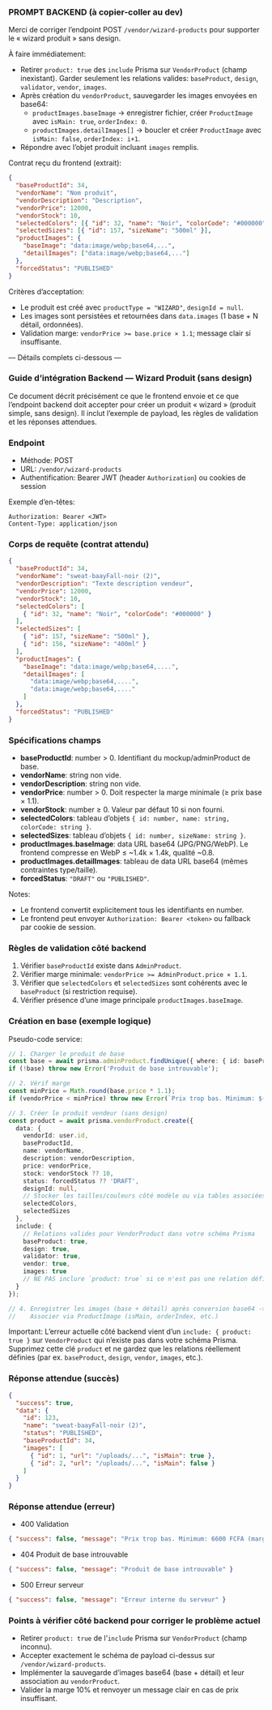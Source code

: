 ### PROMPT BACKEND (à copier-coller au dev)

Merci de corriger l’endpoint POST `/vendor/wizard-products` pour supporter le « wizard produit » sans design.

À faire immédiatement:
- Retirer `product: true` des `include` Prisma sur `VendorProduct` (champ inexistant). Garder seulement les relations valides: `baseProduct`, `design`, `validator`, `vendor`, `images`.
- Après création du `vendorProduct`, sauvegarder les images envoyées en base64:
  - `productImages.baseImage` → enregistrer fichier, créer `ProductImage` avec `isMain: true`, `orderIndex: 0`.
  - `productImages.detailImages[]` → boucler et créer `ProductImage` avec `isMain: false`, `orderIndex: i+1`.
- Répondre avec l’objet produit incluant `images` remplis.

Contrat reçu du frontend (extrait):
```json
{
  "baseProductId": 34,
  "vendorName": "Nom produit",
  "vendorDescription": "Description",
  "vendorPrice": 12000,
  "vendorStock": 10,
  "selectedColors": [{ "id": 32, "name": "Noir", "colorCode": "#000000" }],
  "selectedSizes": [{ "id": 157, "sizeName": "500ml" }],
  "productImages": {
    "baseImage": "data:image/webp;base64,...",
    "detailImages": ["data:image/webp;base64,..."]
  },
  "forcedStatus": "PUBLISHED"
}
```

Critères d’acceptation:
- Le produit est créé avec `productType = "WIZARD"`, `designId = null`.
- Les images sont persistées et retournées dans `data.images` (1 base + N détail, ordonnées).
- Validation marge: `vendorPrice >= base.price × 1.1`; message clair si insuffisante.

— Détails complets ci-dessous —

### Guide d’intégration Backend — Wizard Produit (sans design)

Ce document décrit précisément ce que le frontend envoie et ce que l’endpoint backend doit accepter pour créer un produit « wizard » (produit simple, sans design). Il inclut l’exemple de payload, les règles de validation et les réponses attendues.

### Endpoint

- Méthode: POST
- URL: `/vendor/wizard-products`
- Authentification: Bearer JWT (header `Authorization`) ou cookies de session

Exemple d’en-têtes:
```http
Authorization: Bearer <JWT>
Content-Type: application/json
```

### Corps de requête (contrat attendu)

```json
{
  "baseProductId": 34,
  "vendorName": "sweat-baayFall-noir (2)",
  "vendorDescription": "Texte description vendeur",
  "vendorPrice": 12000,
  "vendorStock": 10,
  "selectedColors": [
    { "id": 32, "name": "Noir", "colorCode": "#000000" }
  ],
  "selectedSizes": [
    { "id": 157, "sizeName": "500ml" },
    { "id": 156, "sizeName": "400ml" }
  ],
  "productImages": {
    "baseImage": "data:image/webp;base64,....",  
    "detailImages": [
      "data:image/webp;base64,....",
      "data:image/webp;base64,...."
    ]
  },
  "forcedStatus": "PUBLISHED"
}
```

### Spécifications champs

- **baseProductId**: number > 0. Identifiant du mockup/adminProduct de base.
- **vendorName**: string non vide.
- **vendorDescription**: string non vide.
- **vendorPrice**: number > 0. Doit respecter la marge minimale (≥ prix base × 1.1).
- **vendorStock**: number ≥ 0. Valeur par défaut 10 si non fourni.
- **selectedColors**: tableau d’objets `{ id: number, name: string, colorCode: string }`.
- **selectedSizes**: tableau d’objets `{ id: number, sizeName: string }`.
- **productImages.baseImage**: data URL base64 (JPG/PNG/WebP). Le frontend compresse en WebP ≤ ~1.4k × 1.4k, qualité ~0.8.
- **productImages.detailImages**: tableau de data URL base64 (mêmes contraintes type/taille).
- **forcedStatus**: `"DRAFT"` ou `"PUBLISHED"`.

Notes:
- Le frontend convertit explicitement tous les identifiants en number.
- Le frontend peut envoyer `Authorization: Bearer <token>` ou fallback par cookie de session.

### Règles de validation côté backend

1) Vérifier `baseProductId` existe dans `AdminProduct`.
2) Vérifier marge minimale: `vendorPrice >= AdminProduct.price × 1.1`.
3) Vérifier que `selectedColors` et `selectedSizes` sont cohérents avec le `baseProduct` (si restriction requise).
4) Vérifier présence d’une image principale `productImages.baseImage`.

### Création en base (exemple logique)

Pseudo-code service:
```ts
// 1. Charger le produit de base
const base = await prisma.adminProduct.findUnique({ where: { id: baseProductId } });
if (!base) throw new Error('Produit de base introuvable');

// 2. Vérif marge
const minPrice = Math.round(base.price * 1.1);
if (vendorPrice < minPrice) throw new Error(`Prix trop bas. Minimum: ${minPrice} FCFA (marge 10%)`);

// 3. Créer le produit vendeur (sans design)
const product = await prisma.vendorProduct.create({
  data: {
    vendorId: user.id,
    baseProductId,
    name: vendorName,
    description: vendorDescription,
    price: vendorPrice,
    stock: vendorStock ?? 10,
    status: forcedStatus ?? 'DRAFT',
    designId: null,
    // Stocker les tailles/couleurs côté modèle ou via tables associées selon le schéma
    selectedColors,
    selectedSizes
  },
  include: {
    // Relations valides pour VendorProduct dans votre schéma Prisma
    baseProduct: true,
    design: true,
    validator: true,
    vendor: true,
    images: true
    // NE PAS inclure `product: true` si ce n'est pas une relation définie
  }
});

// 4. Enregistrer les images (base + détail) après conversion base64 -> fichier
//    Associer via ProductImage (isMain, orderIndex, etc.)
```

Important: L’erreur actuelle côté backend vient d’un `include: { product: true }` sur `VendorProduct` qui n’existe pas dans votre schéma Prisma. Supprimez cette clé `product` et ne gardez que les relations réellement définies (par ex. `baseProduct`, `design`, `vendor`, `images`, etc.).

### Réponse attendue (succès)

```json
{
  "success": true,
  "data": {
    "id": 123,
    "name": "sweat-baayFall-noir (2)",
    "status": "PUBLISHED",
    "baseProductId": 34,
    "images": [
      { "id": 1, "url": "/uploads/...", "isMain": true },
      { "id": 2, "url": "/uploads/...", "isMain": false }
    ]
  }
}
```

### Réponse attendue (erreur)

- 400 Validation
```json
{ "success": false, "message": "Prix trop bas. Minimum: 6600 FCFA (marge 10%)" }
```

- 404 Produit de base introuvable
```json
{ "success": false, "message": "Produit de base introuvable" }
```

- 500 Erreur serveur
```json
{ "success": false, "message": "Erreur interne du serveur" }
```

### Points à vérifier côté backend pour corriger le problème actuel

- Retirer `product: true` de l’`include` Prisma sur `VendorProduct` (champ inconnu).
- Accepter exactement le schéma de payload ci-dessus sur `/vendor/wizard-products`.
- Implémenter la sauvegarde d’images base64 (base + détail) et leur association au `vendorProduct`.
- Valider la marge 10% et renvoyer un message clair en cas de prix insuffisant.



